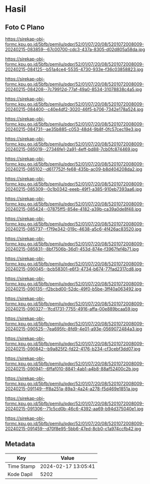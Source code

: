 # Hasil

## Foto C Plano

https://sirekap-obj-formc.kpu.go.id/5bfb/pemilu/pdpr/52/01/07/20/08/5201072008009-20240215-083859--67c00700-cdc3-437a-8305-d02d805a58da.jpg

https://sirekap-obj-formc.kpu.go.id/5bfb/pemilu/pdpr/52/01/07/20/08/5201072008009-20240215-084125--b51a4ce4-5535-4730-933e-f36c03858823.jpg

https://sirekap-obj-formc.kpu.go.id/5bfb/pemilu/pdpr/52/01/07/20/08/5201072008009-20240215-084208--7c79912d-77af-49a0-8534-31078838c4a5.jpg

https://sirekap-obj-formc.kpu.go.id/5bfb/pemilu/pdpr/52/01/07/20/08/5201072008009-20240215-084400--c40e4df2-3020-46f5-b706-7342e178a524.jpg

https://sirekap-obj-formc.kpu.go.id/5bfb/pemilu/pdpr/52/01/07/20/08/5201072008009-20240215-084731--ae35b885-c053-48d4-9b8f-0fc57cec19e3.jpg

https://sirekap-obj-formc.kpu.go.id/5bfb/pemilu/pdpr/52/01/07/20/08/5201072008009-20240215-085019--27346fe1-2a91-4eff-bd88-7cb0fc874469.jpg

https://sirekap-obj-formc.kpu.go.id/5bfb/pemilu/pdpr/52/01/07/20/08/5201072008009-20240215-085102--d617752f-fe68-435b-ac09-b8d404208da2.jpg

https://sirekap-obj-formc.kpu.go.id/5bfb/pemilu/pdpr/52/01/07/20/08/5201072008009-20240215-085309--0c1b0342-eeeb-49f1-a385-910eb7393aa6.jpg

https://sirekap-obj-formc.kpu.go.id/5bfb/pemilu/pdpr/52/01/07/20/08/5201072008009-20240215-085424--07875ff5-854e-4182-a39b-ca39a0de8f48.jpg

https://sirekap-obj-formc.kpu.go.id/5bfb/pemilu/pdpr/52/01/07/20/08/5201072008009-20240215-085737--f7f9e342-019c-4638-a5c6-4f426ac83520.jpg

https://sirekap-obj-formc.kpu.go.id/5bfb/pemilu/pdpr/52/01/07/20/08/5201072008009-20240215-085831--8bf7506b-36d1-453d-874e-f3967fef4b71.jpg

https://sirekap-obj-formc.kpu.go.id/5bfb/pemilu/pdpr/52/01/07/20/08/5201072008009-20240215-090045--bcb58301-e6f3-4734-b674-77fad2317cd8.jpg

https://sirekap-obj-formc.kpu.go.id/5bfb/pemilu/pdpr/52/01/07/20/08/5201072008009-20240215-090135--f2bcbd00-52dc-49f0-b5be-3ff40a063492.jpg

https://sirekap-obj-formc.kpu.go.id/5bfb/pemilu/pdpr/52/01/07/20/08/5201072008009-20240215-090327--1fcd1731-7755-4916-affa-00e889bcaa59.jpg

https://sirekap-obj-formc.kpu.go.id/5bfb/pemilu/pdpr/52/01/07/20/08/5201072008009-20240215-090525--7ea695fc-8fd9-4e01-a93e-0569072484a3.jpg

https://sirekap-obj-formc.kpu.go.id/5bfb/pemilu/pdpr/52/01/07/20/08/5201072008009-20240215-090842--b9a825f2-fd22-4176-b234-cf3cebf3dd07.jpg

https://sirekap-obj-formc.kpu.go.id/5bfb/pemilu/pdpr/52/01/07/20/08/5201072008009-20240215-090941--6ffaf010-8841-4ab1-a4b8-88af52400c2b.jpg

https://sirekap-obj-formc.kpu.go.id/5bfb/pemilu/pdpr/52/01/07/20/08/5201072008009-20240215-091149--ff8a251a-89a3-4a24-a278-f5d469e1851a.jpg

https://sirekap-obj-formc.kpu.go.id/5bfb/pemilu/pdpr/52/01/07/20/08/5201072008009-20240215-091306--71c5cd0b-46c6-4392-aa69-b94d375040e1.jpg

https://sirekap-obj-formc.kpu.go.id/5bfb/pemilu/pdpr/52/01/07/20/08/5201072008009-20240215-091459--d70f8e95-5bb6-47ed-8cb0-c1a974ccfb42.jpg


## Metadata

| Key        | Value               |
| ---------- | ------------------- |
| Time Stamp | 2024-02-17 13:05:41 |
| Kode Dapil | 5202                |



